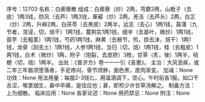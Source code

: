 序号：12703
名称：白蒺藜散
组成：白蒺藜（炒）2两，芎藭2两，山栀子（去皮）1两3钱，防风（去芦）1两3钱，萆薢（炒）2两，羌活（去芦头）2两，白芷（炒）2两，升麻2两，白茯苓（去黑皮）2两半，远志（去心）1两1钱，菖蒲（九节者，泔浸，切，焙干）1两1钱，蔓荆实1两1钱，细辛（去苗叶，微炒）1两1钱，茵芋（去粗茎）1两1钱，芍药1两1钱，麻黄（去根节，煎，掠去沫，焙干）1两1钱，龙骨（刮去土）1两1钱，人参1两1钱，当归（切，焙）1两1钱，桂（去粗皮）1两1钱，白术（微炒）1两，附子（炮裂，去皮脐）3枚，甘草（炙，锉）1两半，桔梗（切，焙）1两半。
出处：《普济方》卷一一一引《圣惠》。
主治：大风恶疾，或二年三年眉须堕落者，手足疼闷，骨节烦肿，面色黑，皮肉渐变。
加减：None
功效：None
用法用量：每服2-3钱匕，用温酒调下，空心。午时前各1服。如口干舌涩，喉里烟生，鼻中卒痛，是佳应也；甚，即煎少许甘草汤解之。
制备方法：上为细散。
临床应用：None
各家论述：None
用药禁忌：None
附注：None
